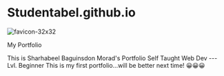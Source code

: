 # Studentabel.github.io
![favicon-32x32](https://user-images.githubusercontent.com/110463619/209151813-cff7a56c-7bd7-4a45-9676-6938062dbf98.png)

My Portfolio

This is Sharhabeel Baguinsdon Morad's Portfolio
Self Taught Web Dev --- Lvl. Beginner 
This is my first portfolio...will be better next time! 😀😀😀